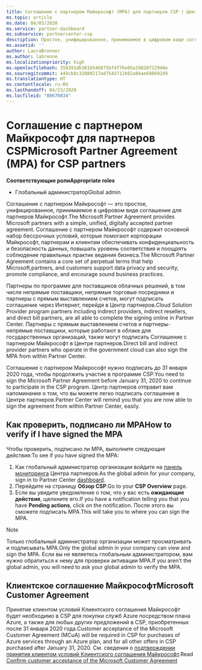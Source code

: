 ```yaml
---
title: Соглашение с партнером Майкрософт (MPA) для партнеров CSP | Центр партнеров
ms.topic: article
ms.date: 04/03/2020
ms.service: partner-dashboard
ms.subservice: partnercenter-csp
description: Простое, унифицированное, принимаемое в цифровом виде соглашение с партнером.
ms.assetid: ''
author: LauraBrenner
ms.author: labrenne
ms.localizationpriority: high
ms.openlocfilehash: 358391db381b546875bf4f76e05a19828f22948e
ms.sourcegitcommit: 449cb8c32880217ad7543712b02a84ae69869289
ms.translationtype: HT
ms.contentlocale: ru-RU
ms.lasthandoff: 04/23/2020
ms.locfileid: "80676834"
---
```

# <a name="microsoft-partner-agreement-mpa-for-csp-partners"></a><span data-ttu-id="b2c62-103">Соглашение с партнером Майкрософт для партнеров CSP</span><span class="sxs-lookup"><span data-stu-id="b2c62-103">Microsoft Partner Agreement (MPA) for CSP partners</span></span> 

<span data-ttu-id="b2c62-104">**Соответствующие роли**</span><span class="sxs-lookup"><span data-stu-id="b2c62-104">**Appropriate roles**</span></span>

- <span data-ttu-id="b2c62-105">Глобальный администратор</span><span class="sxs-lookup"><span data-stu-id="b2c62-105">Global admin</span></span>


<span data-ttu-id="b2c62-106">Соглашение с партнером Майкрософт — это простое, унифицированное, принимаемое в цифровом виде соглашение для партнеров Майкрософт.</span><span class="sxs-lookup"><span data-stu-id="b2c62-106">The Microsoft Partner Agreement provides Microsoft partners with a simple, unified, digitally accepted partner agreement.</span></span> <span data-ttu-id="b2c62-107">Соглашение с партнером Майкрософт содержит основной набор бессрочных условий, которые помогают корпорации Майкрософт, партнерам и клиентам обеспечивать конфиденциальность и безопасность данных, повышать уровень соответствия и поощрять соблюдение правильных практик ведения бизнеса.</span><span class="sxs-lookup"><span data-stu-id="b2c62-107">The Microsoft Partner Agreement contains a core set of perpetual terms that help Microsoft,partners, and customers support data privacy and security, promote compliance, and encourage sound business practices.</span></span>   

<span data-ttu-id="b2c62-108">Партнеры по программе для поставщиков облачных решений, в том числе непрямые поставщики, непрямые торговые посредники и партнеры с прямым выставлением счетов, могут подписать соглашение через Интернет, перейдя в Центр партнеров.</span><span class="sxs-lookup"><span data-stu-id="b2c62-108">Cloud Solution Provider program partners including indirect providers, indirect resellers, and direct bill partners, are all able to complete the signing online in Partner Center.</span></span> <span data-ttu-id="b2c62-109">Партнеры с прямым выставлением счетов и партнеры-непрямые поставщики, которые работают в облаке для государственных организаций, также могут подписать Соглашение с партнером Майкрософт в Центре партнеров.</span><span class="sxs-lookup"><span data-stu-id="b2c62-109">Direct bill and indirect provider partners who operate in the government cloud can also sign the MPA from within Partner Center.</span></span>

<span data-ttu-id="b2c62-110">Соглашение с партнером Майкрософт нужно подписать до 31 января 2020 года, чтобы продолжить участие в программе CSP.</span><span class="sxs-lookup"><span data-stu-id="b2c62-110">You need to sign the Microsoft Partner Agreement before January 31, 2020 to continue to participate in the CSP program.</span></span> <span data-ttu-id="b2c62-111">Центр партнеров отправит вам напоминание о том, что вы можете легко подписать соглашение в Центре партнеров.</span><span class="sxs-lookup"><span data-stu-id="b2c62-111">Partner Center will remind you that you are now able to sign the agreement from within Partner Center, easily.</span></span>

## <a name="how-to-verify-if-i-have-signed-the-mpa"></a><span data-ttu-id="b2c62-112">Как проверить, подписано ли MPA</span><span class="sxs-lookup"><span data-stu-id="b2c62-112">How to verify if I have signed the MPA</span></span>

<span data-ttu-id="b2c62-113">Чтобы проверить, подписано ли MPA, выполните следующие действия:</span><span class="sxs-lookup"><span data-stu-id="b2c62-113">To see if you have signed the MPA:</span></span>

1. <span data-ttu-id="b2c62-114">Как глобальный администратор организации войдите на [панель мониторинга](https://partner.microsoft.com/dashboard/home) Центра партнеров.</span><span class="sxs-lookup"><span data-stu-id="b2c62-114">As the global admin for your company, sign in to Partner Center [dashboard](https://partner.microsoft.com/dashboard/home).</span></span>  
2. <span data-ttu-id="b2c62-115">Перейдите на страницу **Обзор CSP**.</span><span class="sxs-lookup"><span data-stu-id="b2c62-115">Go to your **CSP Overview** page.</span></span>
3. <span data-ttu-id="b2c62-116">Если вы увидите уведомление о том, что у вас есть **ожидающие действия**, щелкните его.</span><span class="sxs-lookup"><span data-stu-id="b2c62-116">If you have a notification telling you that you have **Pending actions**, click on the notification.</span></span> <span data-ttu-id="b2c62-117">После этого вы сможете подписать MPA.</span><span class="sxs-lookup"><span data-stu-id="b2c62-117">This will take you to where you can sign the MPA.</span></span> 

>[!NOTE] 
><span data-ttu-id="b2c62-118">Только глобальный администратор организации может просматривать и подписывать MPA.</span><span class="sxs-lookup"><span data-stu-id="b2c62-118">Only the global admin in your company can view and sign the MPA.</span></span> <span data-ttu-id="b2c62-119">Если вы не являетесь глобальным администратором, вам нужно обратиться к нему для проверки активации MPA.</span><span class="sxs-lookup"><span data-stu-id="b2c62-119">If you aren't the global admin, you will need to ask your global admin to verify the MPA.</span></span> 

## <a name="microsoft-customer-agreement"></a><span data-ttu-id="b2c62-120">Клиентское соглашение Майкрософт</span><span class="sxs-lookup"><span data-stu-id="b2c62-120">Microsoft Customer Agreement</span></span>

<span data-ttu-id="b2c62-121">Принятие клиентом условий Клиентского соглашения Майкрософт будет необходимо в CSP для покупки служб Azure посредством плана Azure, а также для любых других предложений в CSP, приобретенных после 31 января 2020 года.</span><span class="sxs-lookup"><span data-stu-id="b2c62-121">Customer acceptance of the Microsoft Customer Agreement (MCuA) will be required in CSP for purchases of Azure services through an Azure plan, and for all other offers in CSP purchased after January 31, 2020.</span></span> <span data-ttu-id="b2c62-122">См. сведения о [подтверждении принятия клиентом условий Клиентского соглашения Майкрософт](confirm-customer-agreement.md).</span><span class="sxs-lookup"><span data-stu-id="b2c62-122">Read [Confirm customer acceptance of the Microsoft Customer Agreement](confirm-customer-agreement.md)</span></span>
 











